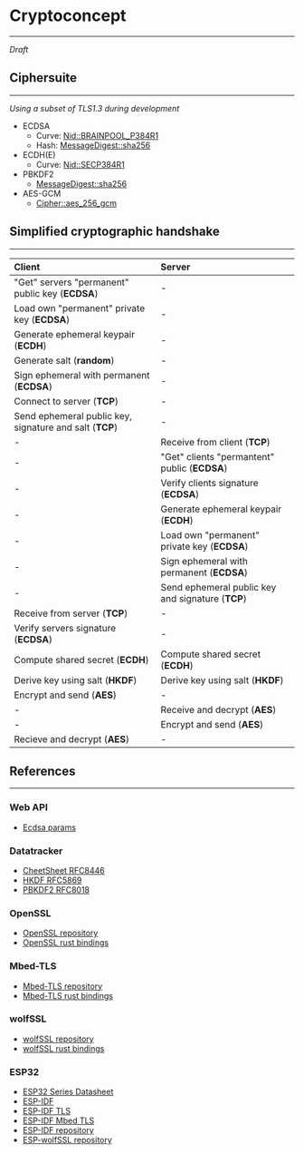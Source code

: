 # Cryptoconcept
---
*Draft*

## Ciphersuite
---
*Using a subset of TLS1.3 during development*

- ECDSA
  - Curve: [Nid::BRAINPOOL_P384R1](https://docs.rs/openssl/latest/openssl/nid/struct.Nid.html#associatedconstant.BRAINPOOL_P384R1)
  - Hash: [MessageDigest::sha256](https://docs.rs/openssl/latest/openssl/hash/struct.MessageDigest.html#method.sha256)
- ECDH(E)
  - Curve: [Nid::SECP384R1](https://docs.rs/openssl/latest/openssl/nid/struct.Nid.html#associatedconstant.SECP384R1)
- PBKDF2
  - [MessageDigest::sha256](https://docs.rs/openssl/latest/openssl/hash/struct.MessageDigest.html#method.sha256)
- AES-GCM
  - [Cipher::aes_256_gcm](https://docs.rs/openssl/latest/openssl/cipher/struct.Cipher.html#method.aes_256_gcm)

## Simplified cryptographic handshake
---

| Client | Server | 
|:-------|:-------|
| "Get" servers "permanent" public key (**ECDSA**) | - | 
| Load own "permanent" private key (**ECDSA**) | - |
| Generate ephemeral keypair (**ECDH**) | - |
| Generate salt (**random**) | - |
| Sign ephemeral with permanent (**ECDSA**) | - |
| Connect to server (**TCP**) | - |
| Send ephemeral public key, signature and salt (**TCP**) | - | 
| - | Receive from client (**TCP**) | 
| - | "Get" clients "permantent" public (**ECDSA**) | 
| - | Verify clients signature (**ECDSA**) | 
| - | Generate ephemeral keypair (**ECDH**) | 
| - | Load own "permanent" private key (**ECDSA**) |
| - | Sign ephemeral with permanent (**ECDSA**) | 
| - | Send ephemeral public key and signature (**TCP**) |
| Receive from server (**TCP**) | - | 
| Verify servers signature (**ECDSA**) | - | 
| Compute shared secret (**ECDH**) | Compute shared secret (**ECDH**) |
| Derive key using salt (**HKDF**) | Derive key using salt (**HKDF**) | 
| Encrypt and send (**AES**) | - |
| - | Receive and decrypt (**AES**) | 
| - | Encrypt and send (**AES**) |
| Recieve and decrypt (**AES**) | - | 

## References
---
### Web API
- [Ecdsa params](https://developer.mozilla.org/en-US/docs/Web/API/EcdsaParams)

### Datatracker
- [CheetSheet RFC8446](https://datatracker.ietf.org/doc/html/rfc8446)
- [HKDF RFC5869](https://datatracker.ietf.org/doc/rfc5869/)
- [PBKDF2 RFC8018](https://datatracker.ietf.org/doc/rfc8018/)

### OpenSSL
- [OpenSSL repository](https://github.com/openssl/openssl)
- [OpenSSL rust bindings](https://docs.rs/openssl/latest/openssl/index.html)

### Mbed-TLS
- [Mbed-TLS repository](https://github.com/Mbed-TLS/mbedtls)
- [Mbed-TLS rust bindings](https://docs.rs/mbedtls/latest/mbedtls/index.html)

### wolfSSL
- [wolfSSL repository](https://github.com/wolfSSL/wolfssl)
- [wolfSSL rust bindings](https://docs.rs/wolfssl/latest/wolfssl/index.html)

### ESP32
- [ESP32 Series Datasheet](https://www.espressif.com/sites/default/files/documentation/esp32_datasheet_en.pdf)
- [ESP-IDF](https://docs.espressif.com/projects/esp-idf/en/v5.5/esp32/index.html)
- [ESP-IDF TLS](https://docs.espressif.com/projects/esp-idf/en/v5.5/esp32/api-reference/protocols/esp_tls.html)
- [ESP-IDF Mbed TLS](https://docs.espressif.com/projects/esp-idf/en/v5.5/esp32/api-reference/protocols/mbedtls.html)
- [ESP-IDF repository](https://github.com/espressif/esp-idf/tree/v5.5)
- [ESP-wolfSSL repository](https://github.com/espressif/esp-wolfssl)

